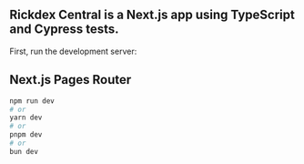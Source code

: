 ## Rickdex Central is a Next.js app using TypeScript and Cypress tests.

First, run the development server:
## Next.js Pages Router
```bash
npm run dev
# or
yarn dev
# or
pnpm dev
# or
bun dev
```

